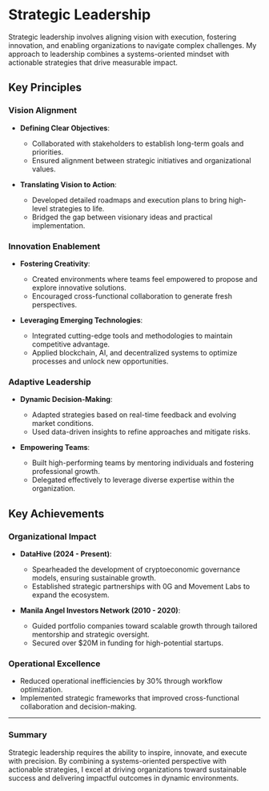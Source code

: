 # Strategic Leadership

Strategic leadership involves aligning vision with execution, fostering innovation, and enabling organizations to navigate complex challenges. My approach to leadership combines a systems-oriented mindset with actionable strategies that drive measurable impact.

## Key Principles

### Vision Alignment
- **Defining Clear Objectives**:  
  - Collaborated with stakeholders to establish long-term goals and priorities.  
  - Ensured alignment between strategic initiatives and organizational values.

- **Translating Vision to Action**:  
  - Developed detailed roadmaps and execution plans to bring high-level strategies to life.  
  - Bridged the gap between visionary ideas and practical implementation.

### Innovation Enablement
- **Fostering Creativity**:  
  - Created environments where teams feel empowered to propose and explore innovative solutions.  
  - Encouraged cross-functional collaboration to generate fresh perspectives.

- **Leveraging Emerging Technologies**:  
  - Integrated cutting-edge tools and methodologies to maintain competitive advantage.  
  - Applied blockchain, AI, and decentralized systems to optimize processes and unlock new opportunities.

### Adaptive Leadership
- **Dynamic Decision-Making**:  
  - Adapted strategies based on real-time feedback and evolving market conditions.  
  - Used data-driven insights to refine approaches and mitigate risks.

- **Empowering Teams**:  
  - Built high-performing teams by mentoring individuals and fostering professional growth.  
  - Delegated effectively to leverage diverse expertise within the organization.

## Key Achievements

### Organizational Impact
- **DataHive (2024 - Present)**:  
  - Spearheaded the development of cryptoeconomic governance models, ensuring sustainable growth.  
  - Established strategic partnerships with 0G and Movement Labs to expand the ecosystem.

- **Manila Angel Investors Network (2010 - 2020)**:  
  - Guided portfolio companies toward scalable growth through tailored mentorship and strategic oversight.  
  - Secured over $20M in funding for high-potential startups.

### Operational Excellence
- Reduced operational inefficiencies by 30% through workflow optimization.  
- Implemented strategic frameworks that improved cross-functional collaboration and decision-making.

---

### Summary
Strategic leadership requires the ability to inspire, innovate, and execute with precision. By combining a systems-oriented perspective with actionable strategies, I excel at driving organizations toward sustainable success and delivering impactful outcomes in dynamic environments.
